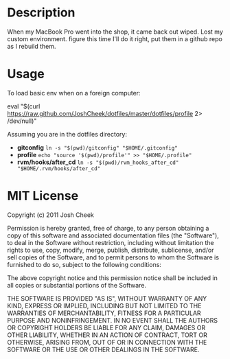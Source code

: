 Description
===========

When my MacBook Pro went into the shop, it came back out wiped. 
Lost my custom environment. figure this time I'll do it right, 
put them in a github repo as I rebuild them.


Usage
=====

To load basic env when on a foreign computer:

  eval "$(curl https://raw.github.com/JoshCheek/dotfiles/master/dotfiles/profile 2> /dev/null)"

Assuming you are in the dotfiles directory:

* **gitconfig** `ln -s "$(pwd)/gitconfig" "$HOME/.gitconfig"`
* **profile** `echo "source '$(pwd)/profile'" >> "$HOME/.profile"`
* **rvm/hooks/after_cd** `ln -s "$(pwd)/rvm_hooks_after_cd" "$HOME/.rvm/hooks/after_cd"`


MIT License
===========

Copyright (c) 2011 Josh Cheek

Permission is hereby granted, free of charge, to any person obtaining
a copy of this software and associated documentation files (the "Software"),
to deal in the Software without restriction, including without limitation
the rights to use, copy, modify, merge, publish, distribute, sublicense,
and/or sell copies of the Software, and to permit persons to whom the
Software is furnished to do so, subject to the following conditions:

The above copyright notice and this permission notice shall be included
in all copies or substantial portions of the Software.

THE SOFTWARE IS PROVIDED "AS IS", WITHOUT WARRANTY OF ANY KIND, EXPRESS
OR IMPLIED, INCLUDING BUT NOT LIMITED TO THE WARRANTIES OF MERCHANTABILITY,
FITNESS FOR A PARTICULAR PURPOSE AND NONINFRINGEMENT. IN NO EVENT SHALL THE
AUTHORS OR COPYRIGHT HOLDERS BE LIABLE FOR ANY CLAIM, DAMAGES OR OTHER
LIABILITY, WHETHER IN AN ACTION OF CONTRACT, TORT OR OTHERWISE, ARISING
FROM, OUT OF OR IN CONNECTION WITH THE SOFTWARE OR THE USE OR OTHER
DEALINGS IN THE SOFTWARE.


